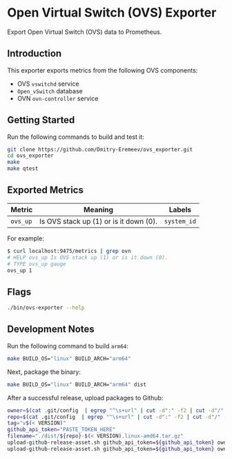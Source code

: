 # Open Virtual Switch (OVS) Exporter

Export Open Virtual Switch (OVS) data to Prometheus.

## Introduction

This exporter exports metrics from the following OVS components:
* OVS `vswitchd` service
* `Open_vSwitch` database
* OVN `ovn-controller` service

## Getting Started

Run the following commands to build and test it:

```bash
git clone https://github.com/Dmitry-Eremeev/ovs_exporter.git
cd ovs_exporter
make
make qtest
```

## Exported Metrics

| Metric | Meaning | Labels |
| ------ | ------- | ------ |
| `ovs_up` |  Is OVS stack up (1) or is it down (0). | `system_id` |

For example:

```bash
$ curl localhost:9475/metrics | grep ovn
# HELP ovs_up Is OVS stack up (1) or is it down (0).
# TYPE ovs_up gauge
ovs_up 1
```

## Flags

```bash
./bin/ovs-exporter --help
```

## Development Notes

Run the following command to build `arm64`:

```bash
make BUILD_OS="linux" BUILD_ARCH="arm64"
```

Next, package the binary:

```bash
make BUILD_OS="linux" BUILD_ARCH="arm64" dist
```

After a successful release, upload packages to Github:

```bash
owner=$(cat .git/config  | egrep "^\s+url" | cut -d":" -f2 | cut -d"/" -f1)
repo=$(cat .git/config  | egrep "^\s+url" | cut -d":" -f2 | cut -d"/" -f2 | sed 's/.git$//')
tag="v$(< VERSION)"
github_api_token="PASTE_TOKEN_HERE"
filename="./dist/${repo}-$(< VERSION).linux-amd64.tar.gz"
upload-github-release-asset.sh github_api_token=${github_api_token} owner=${owner} repo=${repo} tag=${tag} filename=dist/ovs-exporter-$(< VERSION).linux-amd64.tar.gz
upload-github-release-asset.sh github_api_token=${github_api_token} owner=${owner} repo=${repo} tag=${tag} filename=dist/ovs-exporter-$(< VERSION).linux-arm64.tar.gz
```
